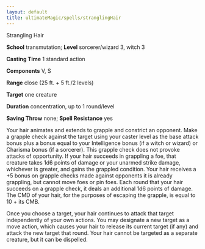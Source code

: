 ```yaml
---
layout: default
title: ultimateMagic/spells/stranglingHair
---
```

Strangling Hair

**School** transmutation; **Level** sorcerer/wizard 3, witch 3

**Casting Time** 1 standard action

**Components** V, S

**Range** close (25 ft. + 5 ft./2 levels)

**Target** one creature

**Duration** concentration, up to 1 round/level

**Saving Throw** none; **Spell Resistance** yes

Your hair animates and extends to grapple and constrict an opponent. Make a grapple check against the target using your caster level as the base attack bonus plus a bonus equal to your Intelligence bonus (if a witch or wizard) or Charisma bonus (if a sorcerer). This grapple check does not provoke attacks of opportunity. If your hair succeeds in grappling a foe, that creature takes 1d6 points of damage or your unarmed strike damage, whichever is greater, and gains the grappled condition. Your hair receives a +5 bonus on grapple checks made against opponents it is already grappling, but cannot move foes or pin foes. Each round that your hair succeeds on a grapple check, it deals an additional 1d6 points of damage. The CMD of your hair, for the purposes of escaping the grapple, is equal to 10 + its CMB.

Once you choose a target, your hair continues to attack that target independently of your own actions. You may designate a new target as a move action, which causes your hair to release its current target (if any) and attack the new target that round. Your hair cannot be targeted as a separate creature, but it can be dispelled.

